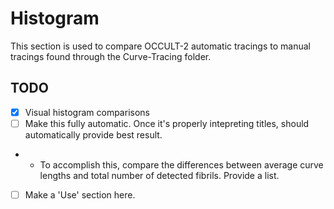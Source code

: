 # Histogram

This section is used to compare OCCULT-2 automatic tracings to manual tracings found through the Curve-Tracing folder. 

## TODO

- [x] Visual histogram comparisons
- [ ] Make this fully automatic. Once it's properly intepreting titles, should automatically provide best result. 
- * To accomplish this, compare the differences between average curve lengths and total number of detected fibrils. Provide a list. 
- [ ] Make a 'Use' section here. 